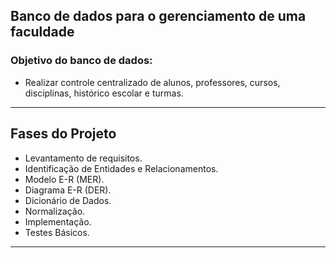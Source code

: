 ## Banco de dados para o gerenciamento de uma faculdade

### Objetivo do banco de dados:

- Realizar controle centralizado de alunos, professores, cursos, disciplinas, histórico escolar e turmas.

---

## Fases do Projeto

- Levantamento de requisitos.
- Identificação de Entidades e Relacionamentos.
- Modelo E-R (MER).
- Diagrama E-R (DER).
- Dicionário de Dados.
- Normalização.
- Implementação.
- Testes Básicos.

---
